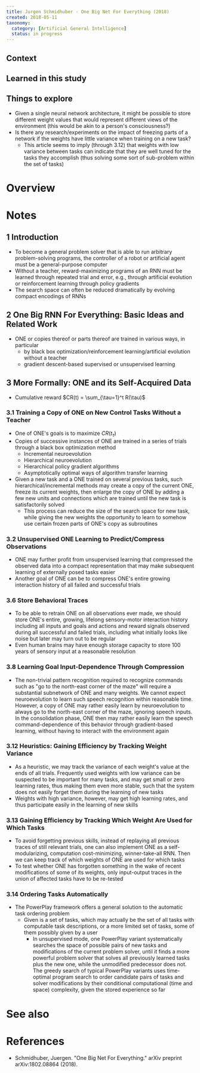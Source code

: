 ```yaml
---
title: Jurgen Schmidhuber - One Big Net For Everything (2018)
created: 2018-05-11
taxonomy:
  category: [Artificial General Intelligence]
  status: in progress
---
```


## Context

## Learned in this study

## Things to explore
* Given a single neural network architecture, it might be possible to store different weight values that would represent different views of the environment (this would be akin to a person's consciousness?)
* Is there any research/experiments on the impact of freezing parts of a network if the weights have little variance when training on a new task?
	* This article seems to imply (through 3.12) that weights with low variance between tasks can indicate that they are well tuned for the tasks they accomplish (thus solving some sort of sub-problem within the set of tasks)

# Overview

# Notes
## 1 Introduction
* To become a general problem solver that is able to run arbitrary problem-solving programs, the controller of a robot or artificial agent must be a general-purpose computer
* Without a teacher, reward-maximizing programs of an RNN must be learned through repeated trial and error, e.g., through artificial evolution or reinforcement learning through policy gradients
* The search space can often be reduced dramatically by evolving compact encodings of RNNs

## 2 One Big RNN For Everything: Basic Ideas and Related Work
* ONE or copies thereof or parts thereof are trained in various ways, in particular
	* by black box optimization/reinforcement learning/artificial evolution without a teacher
	* gradient descent-based supervised or unsupervised learning

## 3 More Formally: ONE and its Self-Acquired Data
* Cumulative reward $CR(t) = \sum_{\tau=1}^t R(\tau)$

### 3.1 Training a Copy of ONE on New Control Tasks Without a Teacher
* One of ONE's goals is to maximize $CR(t_\tau)$
* Copies of successive instances of ONE are trained in a series of trials through a black box optimization method
	* Incremental neuroevolution
	* Hierarchical neuroevolution
	* Hierarchical policy gradient algorithms
	* Asymptotically optimal ways of algorithm transfer learning
* Given a new task and a ONE trained on several previous tasks, such hierarchical/incremental methods may create a copy of the current ONE, freeze its current weights, then enlarge the copy of ONE by adding a few new units and connections which are trained until the new task is satisfactorily solved
	* This process can reduce the size of the search space for new task, while giving the new weights the opportunity to learn to somehow use certain frozen parts of ONE's copy as subroutines

### 3.2 Unsupervised ONE Learning to Predict/Compress Observations
* ONE may further profit from unsupervised learning that compressed the observed data into a compact representation that may make subsequent learning of externally posed tasks easier
* Another goal of ONE can be to compress ONE's entire growing interaction history of all failed and successful trials

### 3.6 Store Behavioral Traces
* To be able to retrain ONE on all observations ever made, we should store ONE's entire, growing, lifelong sensory-motor interaction history including all inputs and goals and actions and reward signals observed during all successful and failed trials, including what initially looks like noise but later may turn out to be regular
* Even human brains may have enough storage capacity to store 100 years of sensory input at a reasonable resolution

### 3.8 Learning Goal Input-Dependence Through Compression
* The non-trivial pattern recognition required to recognize commands such as "go to the north-east corner of the maze" will require a substantial subnetwork of ONE and many weights. We cannot expect neuroevolution to learn such speech recognition within reasonable time. However, a copy of ONE may rather easily learn by neuroevolution to always go to the north-east corner of the maze, ignoring speech inputs. In the consolidation phase, ONE then may rather easily learn the speech command-dependence of this behavior through gradient-based learning, without having to interact with the environment again

### 3.12 Heuristics: Gaining Efficiency by Tracking Weight Variance
* As a heuristic, we may track the variance of each weight's value at the ends of all trials. Frequently used weights with low variance can be suspected to be important for many tasks, and may get small or zero learning rates, thus making them even more stable, such that the system does not easily forget them during the learning of new tasks
* Weights with high variance, however, may get high learning rates, and thus participate easily in the learning of new skills

### 3.13 Gaining Efficiency by Tracking Which Weight Are Used for Which Tasks
* To avoid forgetting previous skills, instead of replaying all previous traces of still relevant trials, one can also implement ONE as a self-modularizing, computation cost-minimizing, winner-take-all RNN. Then we can keep track of which weights of ONE are used for which tasks
* To test whether ONE has forgotten something in the wake of recent modifications of some of its weights, only input-output traces in the union of affected tasks have to be re-tested

### 3.14 Ordering Tasks Automatically
* The PowerPlay framework offers a general solution to the automatic task ordering problem
	* Given is a set of tasks, which may actually be the set of all tasks with computable task descriptions, or a more limited set of tasks, some of them possibly given by a user
		* In unsupervised mode, one PowerPlay variant systematically searches the space of possible pairs of new tasks and modifications of the current problem solver, until it finds a more powerful problem solver that solves all previously learned tasks plus the new one, while the unmodified predecessor does not. The greedy search of typical PowerPlay variants uses time-optimal program search to order candidate pairs of tasks and solver modifications by their conditional computational (time and space) complexity, given the stored experience so far

# See also

# References
* Schmidhuber, Juergen. "One Big Net For Everything." arXiv preprint arXiv:1802.08864 (2018).
